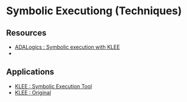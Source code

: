 # Symbolic Executiong (Techniques)

## Resources

- [ADALogics : Symbolic execution with KLEE](https://adalogics.com/blog/symbolic-execution-with-klee)
- 
## Applications

- [KLEE : Symbolic Execution Tool](https://github.com/lahiri-phdworks/klee)
- [KLEE : Original](https://github.com/klee/klee)
